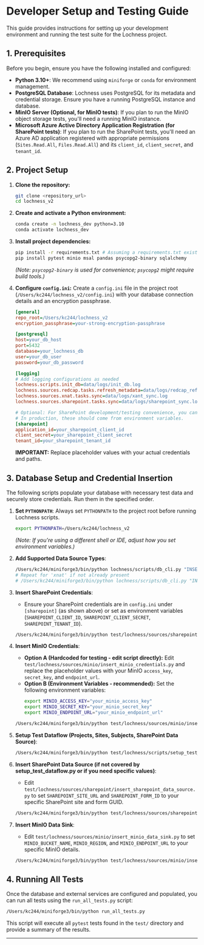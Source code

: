 # Developer Setup and Testing Guide

This guide provides instructions for setting up your development environment and running the test suite for the Lochness project.

## 1. Prerequisites

Before you begin, ensure you have the following installed and configured:

*   **Python 3.10+**: We recommend using `miniforge` or `conda` for environment management.
*   **PostgreSQL Database**: Lochness uses PostgreSQL for its metadata and credential storage. Ensure you have a running PostgreSQL instance and database.
*   **MinIO Server (Optional, for MinIO tests)**: If you plan to run the MinIO object storage tests, you'll need a running MinIO instance.
*   **Microsoft Azure Active Directory Application Registration (for SharePoint tests)**: If you plan to run the SharePoint tests, you'll need an Azure AD application registered with appropriate permissions (`Sites.Read.All`, `Files.Read.All`) and its `client_id`, `client_secret`, and `tenant_id`.

## 2. Project Setup

1.  **Clone the repository:**
    ```bash
    git clone <repository_url>
    cd lochness_v2
    ```

2.  **Create and activate a Python environment:**
    ```bash
    conda create -n lochness_dev python=3.10
    conda activate lochness_dev
    ```

3.  **Install project dependencies:**
    ```bash
    pip install -r requirements.txt # Assuming a requirements.txt exists or will be created
    pip install pytest minio msal pandas psycopg2-binary sqlalchemy
    ```
    *(Note: `psycopg2-binary` is used for convenience; `psycopg2` might require build tools.)*

4.  **Configure `config.ini`:**
    Create a `config.ini` file in the project root (`/Users/kc244/lochness_v2/config.ini`) with your database connection details and an encryption passphrase.

    ```ini
    [general]
    repo_root=/Users/kc244/lochness_v2
    encryption_passphrase=your-strong-encryption-passphrase

    [postgresql]
    host=your_db_host
    port=5432
    database=your_lochness_db
    user=your_db_user
    password=your_db_password

    [logging]
    # Add logging configurations as needed
    lochness.scripts.init_db=data/logs/init_db.log
    lochness.sources.redcap.tasks.refresh_metadata=data/logs/redcap_refresh_metadata.log
    lochness.sources.xnat.tasks.sync=data/logs/xant_sync.log
    lochness.sources.sharepoint.tasks.sync=data/logs/sharepoint_sync.log

    # Optional: For SharePoint development/testing convenience, you can add credentials here.
    # In production, these should come from environment variables.
    [sharepoint]
    application_id=your_sharepoint_client_id
    client_secret=your_sharepoint_client_secret
    tenant_id=your_sharepoint_tenant_id
    ```
    **IMPORTANT:** Replace placeholder values with your actual credentials and paths.

## 3. Database Setup and Credential Insertion

The following scripts populate your database with necessary test data and securely store credentials. Run them in the specified order.

1.  **Set `PYTHONPATH`**: Always set `PYTHONPATH` to the project root before running Lochness scripts.
    ```bash
    export PYTHONPATH=/Users/kc244/lochness_v2
    ```
    *(Note: If you're using a different shell or IDE, adjust how you set environment variables.)*

2.  **Add Supported Data Source Types**:
    ```bash
    /Users/kc244/miniforge3/bin/python lochness/scripts/db_cli.py "INSERT INTO supported_data_source_types (data_source_type, data_source_metadata_dict) VALUES ('sharepoint', '{"keystore_name": "Name of the keystore entry for SharePoint credentials", "site_url": "URL of the SharePoint site", "form_id": "GUID of the SharePoint List (form) ID"}');"
    # Repeat for 'xnat' if not already present
    # /Users/kc244/miniforge3/bin/python lochness/scripts/db_cli.py "INSERT INTO supported_data_source_types (data_source_type, data_source_metadata_dict) VALUES ('xnat', '{"api_token": "XNAT API token", "endpoint_url": "XNAT endpoint URL", "subject_id_variable": "XNAT subject ID variable"}');"
    ```

3.  **Insert SharePoint Credentials**:
    *   Ensure your SharePoint credentials are in `config.ini` under `[sharepoint]` (as shown above) or set as environment variables (`SHAREPOINT_CLIENT_ID`, `SHAREPOINT_CLIENT_SECRET`, `SHAREPOINT_TENANT_ID`).
    ```bash
    /Users/kc244/miniforge3/bin/python test/lochness/sources/sharepoint/insert_sharepoint_credentials.py
    ```

4.  **Insert MinIO Credentials**:
    *   **Option A (Hardcoded for testing - edit script directly):** Edit `test/lochness/sources/minio/insert_minio_credentials.py` and replace the placeholder values with your MinIO `access_key`, `secret_key`, and `endpoint_url`.
    *   **Option B (Environment Variables - recommended):** Set the following environment variables:
        ```bash
        export MINIO_ACCESS_KEY="your_minio_access_key"
        export MINIO_SECRET_KEY="your_minio_secret_key"
        export MINIO_ENDPOINT_URL="your_minio_endpoint_url"
        ```
    ```bash
    /Users/kc244/miniforge3/bin/python test/lochness/sources/minio/insert_minio_credentials.py
    ```

5.  **Setup Test Dataflow (Projects, Sites, Subjects, SharePoint Data Source)**:
    ```bash
    /Users/kc244/miniforge3/bin/python test/lochness/scripts/setup_test_dataflow.py
    ```

6.  **Insert SharePoint Data Source (if not covered by setup_test_dataflow.py or if you need specific values)**:
    *   Edit `test/lochness/sources/sharepoint/insert_sharepoint_data_source.py` to set `SHAREPOINT_SITE_URL` and `SHAREPOINT_FORM_ID` to your specific SharePoint site and form GUID.
    ```bash
    /Users/kc244/miniforge3/bin/python test/lochness/sources/sharepoint/insert_sharepoint_data_source.py
    ```

7.  **Insert MinIO Data Sink**:
    *   Edit `test/lochness/sources/minio/insert_minio_data_sink.py` to set `MINIO_BUCKET_NAME`, `MINIO_REGION`, and `MINIO_ENDPOINT_URL` to your specific MinIO details.
    ```bash
    /Users/kc244/miniforge3/bin/python test/lochness/sources/minio/insert_minio_data_sink.py
    ```

## 4. Running All Tests

Once the database and external services are configured and populated, you can run all tests using the `run_all_tests.py` script:

```bash
/Users/kc244/miniforge3/bin/python run_all_tests.py
```

This script will execute all `pytest` tests found in the `test/` directory and provide a summary of the results.

---
